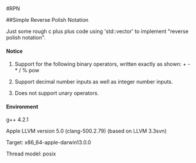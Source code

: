 #RPN

##Simple Reverse Polish Notation

Just some rough c plus plus code using 'std::vector' to implement "reverse polish notation".

#### Notice

1. Support for the following binary operators, written exactly as shown: + - * / % pow

2. Support decimal number inputs as well as integer number inputs.

3. Does not support unary operators.

#### Environment

g++ 4.2.1

Apple LLVM version 5.0 (clang-500.2.79) (based on LLVM 3.3svn)

Target: x86_64-apple-darwin13.0.0

Thread model: posix

